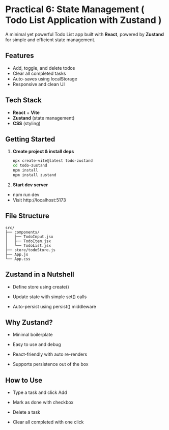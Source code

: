 # Practical 6: State Management ( Todo List Application with Zustand ) 

A minimal yet powerful Todo List app built with **React**, powered by **Zustand** for simple and efficient state management.


## Features

- Add, toggle, and delete todos
- Clear all completed tasks
- Auto-saves using localStorage
- Responsive and clean UI

## Tech Stack

- **React** + **Vite**
- **Zustand** (state management)
- **CSS** (styling)

## Getting Started

1. **Create project & install deps**
   ```bash
   npx create-vite@latest todo-zustand
   cd todo-zustand
   npm install
   npm install zustand

2. **Start dev server**
- npm run dev
- Visit http://localhost:5173

## File Structure
```
src/
├── components/
│   ├── TodoInput.jsx
│   ├── TodoItem.jsx
│   └── TodoList.jsx
├── store/todoStore.js
├── App.js
└── App.css
```
## Zustand in a Nutshell
- Define store using create()

- Update state with simple set() calls

- Auto-persist using persist() middleware

## Why Zustand?
- Minimal boilerplate

- Easy to use and debug

- React-friendly with auto re-renders

- Supports persistence out of the box

## How to Use
- Type a task and click Add

- Mark as done with checkbox

- Delete a task

- Clear all completed with one click